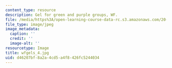 ```yaml
---
content_type: resource
description: Gel for green and purple groups, WF.
file: /media/https%3A/open-learning-course-data-rc.s3.amazonaws.com/20-109-laboratory-fundamentals-in-biological-engineering-fall-2007/d46207bf8a2a4cd5a4f8426fc5244034_wfgels_4.jpg
file_type: image/jpeg
image_metadata:
  caption: ''
  credit: ''
  image-alt: ''
resourcetype: Image
title: wfgels_4.jpg
uid: d46207bf-8a2a-4cd5-a4f8-426fc5244034
---
```

